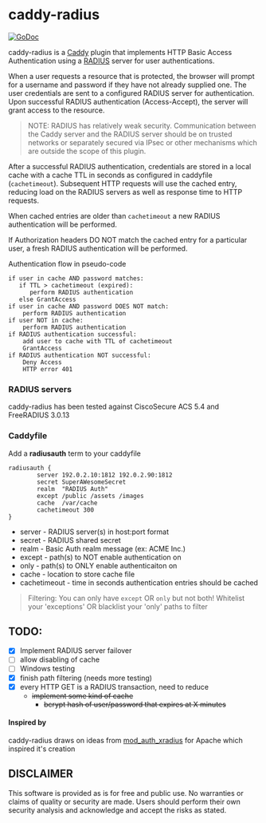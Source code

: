 # caddy-radius
[![GoDoc](https://godoc.org/github.com/jamesboswell/caddy-radius?status.svg)](https://godoc.org/github.com/jamesboswell/caddy-radius)

caddy-radius is a [Caddy](https://caddyserver.com/) plugin that implements
HTTP Basic Access Authentication using a [RADIUS](https://en.wikipedia.org/wiki/RADIUS) server for user authentications.

When a user requests a resource that is protected, the browser will prompt for a username and password if they have not already supplied one.  The user credentials are sent to a configured RADIUS server for authentication.  Upon successful RADIUS authentication (Access-Accept), the server will grant access to the resource.
> NOTE:  RADIUS has relatively weak security. Communication between the Caddy server and the RADIUS server should be on trusted networks or separately secured via IPsec or other mechanisms which are outside the scope of this plugin.

After a successful RADIUS authentication, credentials are stored in a local cache with a cache TTL in seconds as configured in caddyfile (`cachetimeout`).  Subsequent HTTP requests will use the cached entry, reducing load on the RADIUS servers as well as response time to HTTP requests.

When cached entries are older than `cachetimeout` a new RADIUS authentication will be performed.

If Authorization headers DO NOT match the cached entry for a particular user, a fresh RADIUS authentication will be performed.

Authentication flow in pseudo-code
```
if user in cache AND password matches:
   if TTL > cachetimeout (expired):
      perform RADIUS authentication
   else GrantAccess
if user in cache AND password DOES NOT match:
    perform RADIUS authentication
if user NOT in cache:
    perform RADIUS authentication
if RADIUS authentication successful:
    add user to cache with TTL of cachetimeout
    GrantAccess
if RADIUS authentication NOT successful:
    Deny Access
    HTTP error 401
```

### RADIUS servers
caddy-radius has been tested against CiscoSecure ACS 5.4 and FreeRADIUS 3.0.13


### Caddyfile
Add a **radiusauth** term to your caddyfile
```
radiusauth {
        server 192.0.2.10:1812 192.0.2.90:1812
        secret SuperAWesomeSecret
        realm  "RADIUS Auth"
        except /public /assets /images
        cache  /var/cache
        cachetimeout 300
}
```
* server - RADIUS server(s) in host:port format
* secret - RADIUS shared secret
* realm  - Basic Auth realm message (ex: ACME Inc.)
* except - path(s) to NOT enable authentication on
* only   - path(s) to ONLY enable authenticaiton on
* cache  - location to store cache file
* cachetimeout - time in seconds authentication entries should be cached

> Filtering:
You can only have `except` OR `only` but not both! Whitelist your 'exceptions' OR blacklist your 'only' paths to filter

## TODO:
- [x] Implement RADIUS server failover
- [ ] allow disabling of cache
- [ ] Windows testing
- [x] finish path filtering (needs more testing)
- [x] every HTTP GET is a RADIUS transaction, need to reduce
  * ~~implement some kind of cache~~
    * ~~bcrypt hash of user/password that expires at X minutes~~

#### Inspired by
caddy-radius draws on ideas from  [mod_auth_xradius](http://www.outoforder.cc/projects/httpd/mod_auth_xradius/) for Apache which inspired it's creation


## DISCLAIMER
This software is provided as is for free and public use.  No warranties or claims of quality or security are made.  Users should perform their own security analysis and acknowledge and accept the risks as stated.

